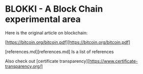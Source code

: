 # BLOKKI - A Block Chain experimental area

Here is the original article on blockchain:

[https://bitcoin.org/bitcoin.pdf][https://bitcoin.org/bitcoin.pdf]

[references.md][references.md] Is a list of references

Also check out [certificate transparency][https://www.certificate-transparency.org/]


